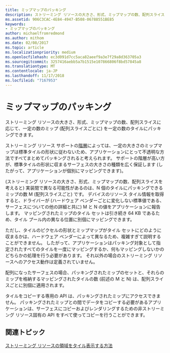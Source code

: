 ```yaml
---
title: ミップマップのパッキング
description: ストリーミング リソースの大きさ、形式、ミップマップの数、配列スライスに応じて、一定の数のミップ (配列スライスごとに) を一定の数のタイルにパッキングできます。
ms.assetid: 906C3CAC-4E84-4947-B508-06788551BE85
keywords:
- ミップマップのパッキング
author: michaelfromredmond
ms.author: mithom
ms.date: 02/08/2017
ms.topic: article
ms.localizationpriority: medium
ms.openlocfilehash: ec3d091d7cc5aca82aeef9a3e7f29a8d363705a3
ms.sourcegitcommit: 3257416aebb5a7b1515e107866806f8bd57845a8
ms.translationtype: MT
ms.contentlocale: ja-JP
ms.lasthandoff: 11/17/2018
ms.locfileid: "7167953"
---
```

# <a name="mipmap-packing"></a>ミップマップのパッキング


ストリーミング リソースの大きさ、形式、ミップマップの数、配列スライスに応じて、一定の数のミップ (配列スライスごとに) を一定の数のタイルにパッキングできます。

ストリーミング リソース サポートの[階層](streaming-resources-features-tiers.md)によっては、一定の大きさのミップマップは標準タイルの形状に従わないため、アプリケーションにとって不透明な方法ですべてまとめてパッキングされると考えられます。 サポートの階層が高い方が、標準タイルの形状に収まるサーフェスの大きさの種類を広く保証します (したがって、アプリケーションが個別にマッピングできます)。

(ストリーミング リソースの大きさ、形式、ミップマップの数、配列スライスを考えると) 実装間で異なる可能性があるのは、N 個のタイルにパッキングできるミップの数 M (配列スライスごと) です。 デバイスのリソース タイル情報を取得すると、ドライバーが (ハードウェア ベンダーごとに変化しない標準値である、サーフェスについての他の詳細と共に) M と N の値をアプリケーションに報告します。 マッピングされたミップのタイル セットは引き続き 64 KB であるため、タイル プール内の異なる位置に別個にマッピングできます。

ただし、タイルのピクセルの形状とミップマップがタイル セットにどのように収まるかは、ハードウェア ベンダーによって異なるため、複雑すぎて説明することができません。 したがって、アプリケーションはパッキング対象として指定されたすべてのタイルを一度にマッピングするか、何もマッピングしないかのどちらかの処理を行う必要があります。 それ以外の場合のストリーミング リソースへのアクセス動作は定義されていません。

配列になったサーフェスの場合、パッキングされたミップのセットと、それらのミップを格納するマッピングされたタイルの数 (前述の M と N) は、配列スライスごとに別個に適用されます。

タイルをコピーする専用の API は、パッキングされたミップにアクセスできません。 パッキングされたミップとの間でデータをコピーする必要があるアプリケーションは、サーフェスにコピーおよびレンダリングするための非ストリーミング リソース固有の API をすべて使ってコピーを行うことができます。

## <a name="span-idrelated-topicsspanrelated-topics"></a><span id="related-topics"></span>関連トピック


[ストリーミング リソースの領域をタイル表示する方法](how-a-streaming-resource-s-area-is-tiled.md)

 

 




